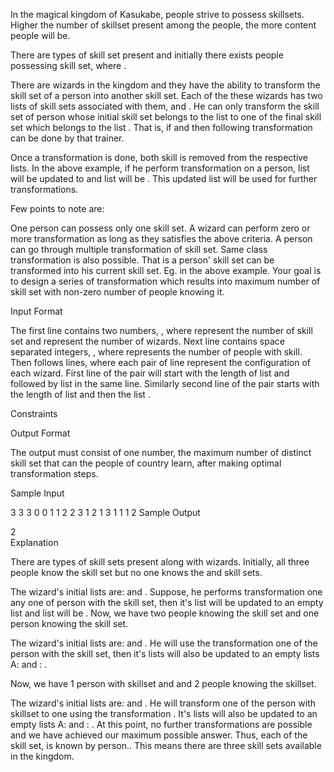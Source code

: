In the magical kingdom of Kasukabe, people strive to possess skillsets. Higher the number of skillset present among the people, the more content people will be.

There are  types of skill set present and initially there exists  people possessing  skill set, where .

There are  wizards in the kingdom and they have the ability to transform the skill set of a person into another skill set. Each of the these wizards has two lists of skill sets associated with them,  and . He can only transform the skill set of person whose initial skill set belongs to the list  to one of the final skill set which belongs to the list . That is, if  and  then following transformation can be done by that trainer.

Once a transformation is done, both skill is removed from the respective lists. In the above example, if he perform  transformation on a person, list  will be updated to  and list  will be . This updated list will be used for further transformations.

Few points to note are:

One person can possess only one skill set.
A wizard can perform zero or more transformation as long as they satisfies the above criteria.
A person can go through multiple transformation of skill set.
Same class transformation is also possible. That is a person' skill set can be transformed into his current skill set. Eg.  in the above example.
Your goal is to design a series of transformation which results into maximum number of skill set with non-zero number of people knowing it.

Input Format

The first line contains two numbers, , where  represent the number of skill set and  represent the number of wizards.
Next line contains  space separated integers, , where  represents the number of people with  skill. Then follows  lines, where each pair of line represent the configuration of each wizard.
First line of the pair will start with the length of list  and followed by list  in the same line. Similarly second line of the pair starts with the length of list  and then the list .

Constraints

Output Format

The output must consist of one number, the maximum number of distinct skill set that can the people of country learn, after making optimal transformation steps.

Sample Input

3 3
3 0 0
1 1
2 2 3
1 2
1 3
1 1
1 2 
Sample Output

2  
Explanation

There are  types of skill sets present along with  wizards. Initially, all three people know the  skill set but no one knows the  and  skill sets.

The  wizard's initial lists are:  and . Suppose, he performs  transformation one any one of person with the  skill set, then it's list  will be updated to an empty list  and list  will be .
Now, we have two people knowing the  skill set and one person knowing the  skill set.

The  wizard's initial lists are:  and . He will use the transformation  one of the person with the  skill set, then it's lists will also be updated to an empty lists A:  and : .

Now, we have 1 person with  skillset and and 2 people knowing the  skillset.

The  wizard's initial lists are:  and . He will transform one of the person with  skillset to  one using the transformation . It's lists will also be updated to an empty lists A:  and : .
At this point, no further transformations are possible and we have achieved our maximum possible answer. Thus, each of the skill set, is known by  person.. This means there are three skill sets available in the kingdom.
